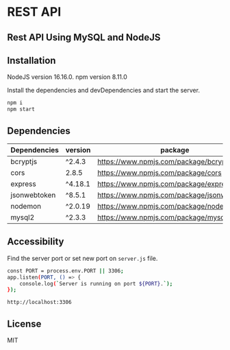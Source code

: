 # REST API 
## Rest API Using MySQL and NodeJS
## Installation

NodeJS version 16.16.0.
npm version 8.11.0

Install the dependencies and devDependencies and start the server.

```sh
npm i
npm start
```

## Dependencies 

| Dependencies | version | package |
| ------ | ------ | ------ |
| bcryptjs | ^2.4.3 | https://www.npmjs.com/package/bcryptjs |
| cors | 2.8.5 | https://www.npmjs.com/package/cors |
| express | ^4.18.1 | https://www.npmjs.com/package/express |
| jsonwebtoken | ^8.5.1 | https://www.npmjs.com/package/jsonwebtoken |
| nodemon | ^2.0.19 | https://www.npmjs.com/package/nodemon |
| mysql2 | ^2.3.3 | https://www.npmjs.com/package/mysql2 |

## Accessibility

Find the server port or set new port on `server.js` file.
```sh
const PORT = process.env.PORT || 3306;
app.listen(PORT, () => {
    console.log(`Server is running on port ${PORT}.`);
});
```
```sh
http://localhost:3306
```

## License

MIT

